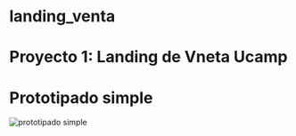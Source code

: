 # landing_venta
# Proyecto 1: Landing de Vneta Ucamp
# Prototipado simple
![prototipado simple](https://user-images.githubusercontent.com/49087279/192111324-cc0ce605-6cda-447e-bf0b-544ad97b5f5c.jpeg)
